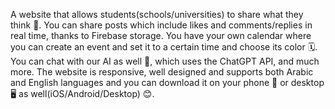 A website that allows students(schools/universities) to share what they think 💭. 
You can share posts which include likes and comments/replies in real time, thanks to Firebase storage.
You have your own calendar where you can create an event and set it to a certain time and choose its color 🗓️.
You can chat with our AI as well 🤖, which uses the ChatGPT API, and much more.
The website is responsive, well designed and supports both Arabic and English languages and you can download it on your phone 📱 or desktop 🖥️ as well(iOS/Android/Desktop) 😊.
